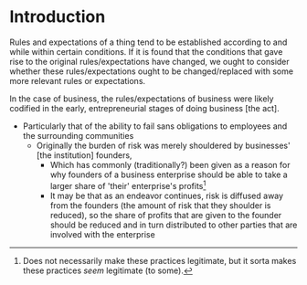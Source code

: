 # Introduction

Rules and expectations of a thing tend to be established according to and while within certain conditions.
If it is found that the conditions that gave rise to the original rules/expectations have changed,
    we ought to consider whether these rules/expectations ought to be changed/replaced with some more relevant rules or expectations.

<!--

It may be helpful for us to consider not merely that 'business' itself ought to be changed because conditions are such that business as we know it is not fit to operate within them (the conditions). [IOW: Our conception of business may not be universally changed/challenged]
    Rather, we should consider whether, in particular cases, our application of our rules and expectations for business/businesses is in error because particular actions or institutions that seem/appear business-y are occuring outside of the conditions under which those rules and expectations were formed or which those rules and expectations should be correctly/rightfully applied.

-->

In the case of business, the rules/expectations of business were likely codified in the early, entrepreneurial stages of doing business [the act].

* Particularly that of the ability to fail sans obligations to employees and the surrounding communities
    * Originally the burden of risk was merely shouldered by businesses' [the institution] founders,
        * Which has commonly (traditionally?) been given as a reason for why founders of a business enterprise should be able to take a larger share of 'their' enterprise's profits[^1]
        * It may be that as an endeavor continues, risk is diffused away from the founders (the amount of risk that they shoulder is reduced), so the share of profits that are given to the founder should be reduced and in turn distributed to other parties that are involved with the enterprise



[^1]: Does not necessarily make these practices legitimate, but it sorta makes these practices _seem_ legitimate (to some).